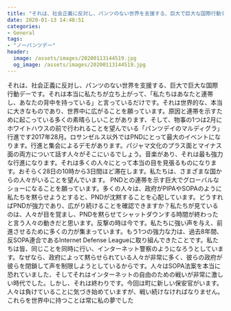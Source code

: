 ```yaml
---
title: "それは、社会正義に反対し、パンツのない世界を支援する、巨大で巨大な国際行動デーです。"
date: 2020-01-13 14:48:51
categories:
- General
tags:
- "ノーパンツデー"
header:
  image: /assets/images/20200113144519.jpg
  og_image: /assets/images/20200113144519.jpg
---
```


それは、社会正義に反対し、パンツのない世界を支援する、巨大で巨大な国際行動デーです。それは本当に私たちが立ち上がって、「私たちはあなたと連帯し、あなたの背中を持っている」と言っているだけです。それは世界的な、本当に大きなものであり、世界中に広がることを願っています。原因と連帯を示すために起こっている多くの素晴らしいことがあります、そして、物事の1つは2月にホワイトハウスの前で行われることを望んでいる「パンツデイのマルディグラ」行進です2017年28月。ロサンゼルス以外ではPNDにとって最大のイベントになります。行進と集会によるデモがあります。パジャマ文化のプラス面とマイナス面の両方について話す人々がそこにいるでしょう。音楽があり、それは最も強力な行進になります。それは多くの人々にとって本当の目を見張るものになります。おそらく28日の10時から3日間ほど滞在します。私たちは、さまざまな国からの人々がいることを望んでいます。 PNDとの連帯を示す巨大でグローバルなショーになることを願っています。多くの人々は、政府がPIPAやSOPAのように私たちを黙らせようとすると、PNDが沈黙することを心配しています。どうすればPNDが強力であり、広がり続けることを確認できますか？私たちが見ているのは、人々が目を覚まし、PNDを黙らせてシャットダウンする時間が終わったと言う人々の動きだと思います。反撃の時は今です。私たちに強い声を与え、前進させるために多くの力が集まっています。もう1つの強力な力は、過去8年間、反SOPA連合であるInternet Defense Leagueに取り組んできたことです。私たちは皆、同じことを同時に行い、インターネット警察のようになろうとしています。なぜなら、政府によって黙らせられている人々が非常に多く、彼らの政府が彼らを閉鎖して声を制限しようとしているからです。人々はSOPA法案を本当に恐れていました、そしてそれはインターネットの自由のための戦いが非常に激しい時代でした。しかし、それは終わりです。今回は町に新しい保安官がいます。人々は負けていることに気づき始めていますが、戦い続けなければなりません。これらを世界中に持つことは常に私の夢でした
